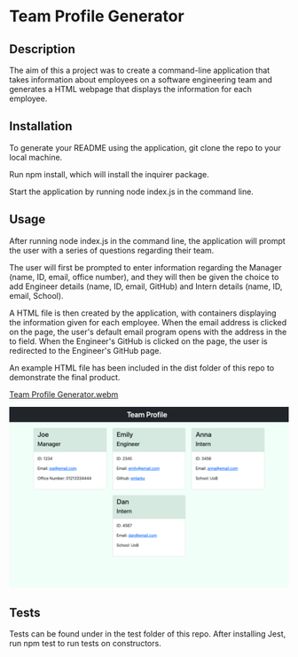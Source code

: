 # Team Profile Generator

## Description 

The aim of this a project was to create a command-line application that takes information about employees on a software engineering team and generates a HTML webpage that displays the information for each employee. 

## Installation 

To generate your README using the application, git clone the repo to your local machine.

Run npm install, which will install the inquirer package.

Start the application by running node index.js in the command line.

## Usage 


After running node index.js in the command line, the application will prompt the user with a series of questions regarding their team. 

The user will first be prompted to enter information regarding the Manager (name, ID, email, office number), and they will then be given the choice to add Engineer details (name, ID, email, GitHub) and Intern details (name, ID, email, School).

A HTML file is then created by the application, with containers displaying the information given for each employee. When the email address is clicked on the page, the user's default email program opens with the address in the to field. When the Engineer's GitHub is clicked on the page, the user is redirected to the Engineer's GitHub page. 

An example HTML file has been included in the dist folder of this repo to demonstrate the final product. 

[Team Profile Generator.webm](https://user-images.githubusercontent.com/101362057/222438611-88543aec-46a6-447c-ac24-fdf2eadd0c02.webm)

![screenshot](images/screenshot.png?raw=true "screenshot")

## Tests

Tests can be found under in the test folder of this repo. After installing Jest, run npm test to run tests on constructors.
